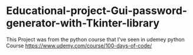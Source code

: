# Educational-project-Gui-password-generator-with-Tkinter-library
This Project was from the python course that I've seen in udemey python Course 
https://www.udemy.com/course/100-days-of-code/
